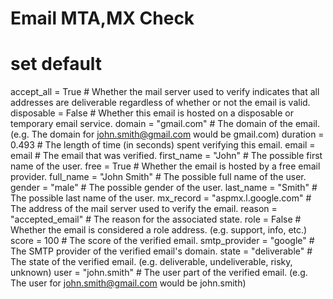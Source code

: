 # Email MTA,MX Check


# set default
accept_all = True  # Whether the mail server used to verify indicates that all addresses are deliverable regardless of whether or not the email is valid.
disposable = False  # Whether this email is hosted on a disposable or temporary email service.
domain = "gmail.com"  # The domain of the email. (e.g. The domain for john.smith@gmail.com would be gmail.com)
duration = 0.493  # The length of time (in seconds) spent verifying this email.
email = email  # The email that was verified.
first_name = "John"  # The possible first name of the user.
free = True  # Whether the email is hosted by a free email provider.
full_name = "John Smith"  # The possible full name of the user.
gender = "male"  # The possible gender of the user.
last_name = "Smith"  # The possible last name of the user.
mx_record = "aspmx.l.google.com"  # The address of the mail server used to verify the email.
reason = "accepted_email"  # The reason for the associated state.
role = False  # Whether the email is considered a role address. (e.g. support, info, etc.)
score = 100  # The score of the verified email.
smtp_provider = "google"  # The SMTP provider of the verified email's domain.
state = "deliverable"  # The state of the verified email. (e.g. deliverable, undeliverable, risky, unknown)
user = "john.smith"  # The user part of the verified email. (e.g. The user for john.smith@gmail.com would be john.smith)